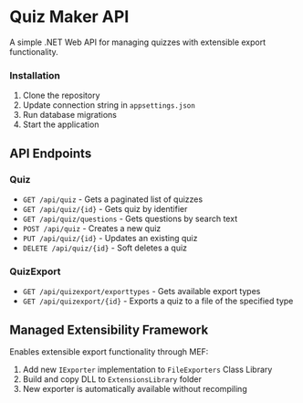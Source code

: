 # Quiz Maker API

A simple .NET Web API for managing quizzes with extensible export functionality.

### Installation

1. Clone the repository
2. Update connection string in `appsettings.json`
3. Run database migrations
4. Start the application

## API Endpoints

### Quiz
- `GET /api/quiz` - Gets a paginated list of quizzes
- `GET /api/quiz/{id}` - Gets quiz by identifier
- `GET /api/quiz/questions` - Gets questions by search text
- `POST /api/quiz` - Creates a new quiz
- `PUT /api/quiz/{id}` - Updates an existing quiz
- `DELETE /api/quiz/{id}` - Soft deletes a quiz

### QuizExport
- `GET /api/quizexport/exporttypes` - Gets available export types
- `GET /api/quizexport/{id}` - Exports a quiz to a file of the specified type

## Managed Extensibility Framework
Enables extensible export functionality through MEF:
1. Add new `IExporter` implementation to `FileExporters` Class Library
2. Build and copy DLL to `ExtensionsLibrary` folder
3. New exporter is automatically available without recompiling
